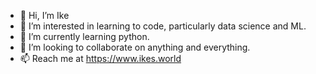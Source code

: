 - 👋 Hi, I’m Ike
- 👀 I’m interested in learning to code, particularly data science and ML.
- 🌱 I’m currently learning python.
- 💞️ I’m looking to collaborate on anything and everything.
- 📫 Reach me at https://www.ikes.world

<!---
ikey-miz/ikey-miz is a ✨ special ✨ repository because its `README.md` (this file) appears on your GitHub profile.
You can click the Preview link to take a look at your changes.
--->
